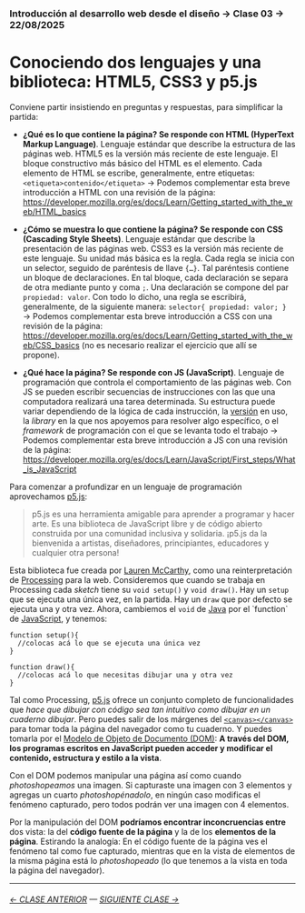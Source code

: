 ### Introducción al desarrollo web desde el diseño → Clase 03 → 22/08/2025

# Conociendo dos lenguajes y una biblioteca: HTML5, CSS3 y p5.js

Conviene partir insistiendo en preguntas y respuestas, para simplificar la partida: 

- **¿Qué es lo que contiene la página? Se responde con HTML (HyperText Markup Language)**. Lenguaje estándar que describe la estructura de las páginas web. HTML5 es la versión más reciente de este lenguaje. El bloque constructivo más básico del HTML es el elemento. Cada elemento de HTML se escribe, generalmente, entre etiquetas: `<etiqueta>contenido</etiqueta>` → Podemos complementar esta breve introducción a HTML con una revisión de la página: https://developer.mozilla.org/es/docs/Learn/Getting_started_with_the_web/HTML_basics

- **¿Cómo se muestra lo que contiene la página? Se responde con CSS (Cascading Style Sheets)**. Lenguaje estándar que describe la presentación de las páginas web. CSS3 es la versión más reciente de este lenguaje. Su unidad más básica es la regla. Cada regla se inicia con un selector, seguido de paréntesis de llave `{…}`. Tal paréntesis contiene un bloque de declaraciones. En tal bloque, cada declaración se separa de otra mediante punto y coma `;`. Una declaración se compone del par `propiedad: valor`. Con todo lo dicho, una regla se escribirá, generalmente, de la siguiente manera: `selector{ propiedad: valor; }`  →  Podemos complementar esta breve introducción a CSS con una revisión de la página: https://developer.mozilla.org/es/docs/Learn/Getting_started_with_the_web/CSS_basics (no es necesario realizar el ejercicio que allí se propone).

- **¿Qué hace la página? Se responde con JS (JavaScript)**. Lenguaje de programación que controla el comportamiento de las páginas web. Con JS se pueden escribir secuencias de instrucciones con las que una computadora realizará una tarea determinada. Su estructura puede variar dependiendo de la lógica de cada instrucción, la [versión](https://www.w3schools.com/js/js_versions.asp) en uso, la *library* en la que nos apoyemos para resolver algo específico, o el *framework* de programación con el que se levanta todo el trabajo → Podemos complementar esta breve introducción a JS con una revisión de la página: https://developer.mozilla.org/es/docs/Learn/JavaScript/First_steps/What_is_JavaScript

Para comenzar a profundizar en un lenguaje de programación aprovechamos [p5.js](https://p5js.org/es/):

> p5.js es una herramienta amigable para aprender a programar y hacer arte. Es una biblioteca de JavaScript libre y de código abierto construida por una comunidad inclusiva y solidaria. ¡p5.js da la bienvenida a artistas, diseñadores, principiantes, educadores y cualquier otra persona!

Esta biblioteca fue creada por [Lauren McCarthy](http://lauren-mccarthy.com/), como una reinterpretación de [Processing](https://processing.org/) para la web. Consideremos que cuando se trabaja en Processing cada *sketch* tiene su `void setup()` y `void draw()`. Hay un `setup` que se ejecuta una única vez, en la partida. Hay un `draw` que por defecto se ejecuta una y otra vez. Ahora, cambiemos el `void` de [Java](https://es.wikipedia.org/wiki/Java_(lenguaje_de_programaci%C3%B3n)) por el `function` de [JavaScript](https://es.wikipedia.org/wiki/JavaScript), y tenemos:

```
function setup(){
  //colocas acá lo que se ejecuta una única vez
}

function draw(){
  //colocas acá lo que necesitas dibujar una y otra vez
}
```

Tal como Processing, [p5.js](https://p5js.org/es/) ofrece un conjunto completo de funcionalidades que *hace que dibujar con código sea tan intuitivo como dibujar en un cuaderno dibujar*. Pero puedes salir de los márgenes del [`<canvas></canvas>`](https://developer.mozilla.org/es/docs/Web/HTML/Reference/Elements/canvas) para tomar toda la página del navegador como tu cuaderno. Y puedes tomarla por el [Modelo de Objeto de Documento (DOM)](https://developer.mozilla.org/es/docs/Glossary/DOM): **A través del DOM, los programas escritos en JavaScript pueden acceder y modificar el contenido, estructura y estilo a la vista**.

Con el DOM podemos manipular una página así como cuando *photoshopeamos* una imagen. Si capturaste una imagen con 3 elementos y agregas un cuarto *photoshopénadolo*, en ningún caso modificas el fenómeno capturado, pero todos podrán ver una imagen con 4 elementos. 

Por la manipulación del DOM **podríamos encontrar inconcruencias entre** dos vista: la del **código fuente de la página** y la de los **elementos de la página**. Estirando la analogía: En el código fuente de la página ves el fenómeno tal como fue capturado, mientras que en la vista de elementos de la misma página está lo *photoshopeado* (lo que tenemos a la vista en toda la página del navegador).

- - - - - - - 

###### [← CLASE ANTERIOR](https://github.com/profesorfaco/opr/tree/main/clase-01) — [SIGUIENTE CLASE →](https://github.com/profesorfaco/opr/tree/main/clase-04)

